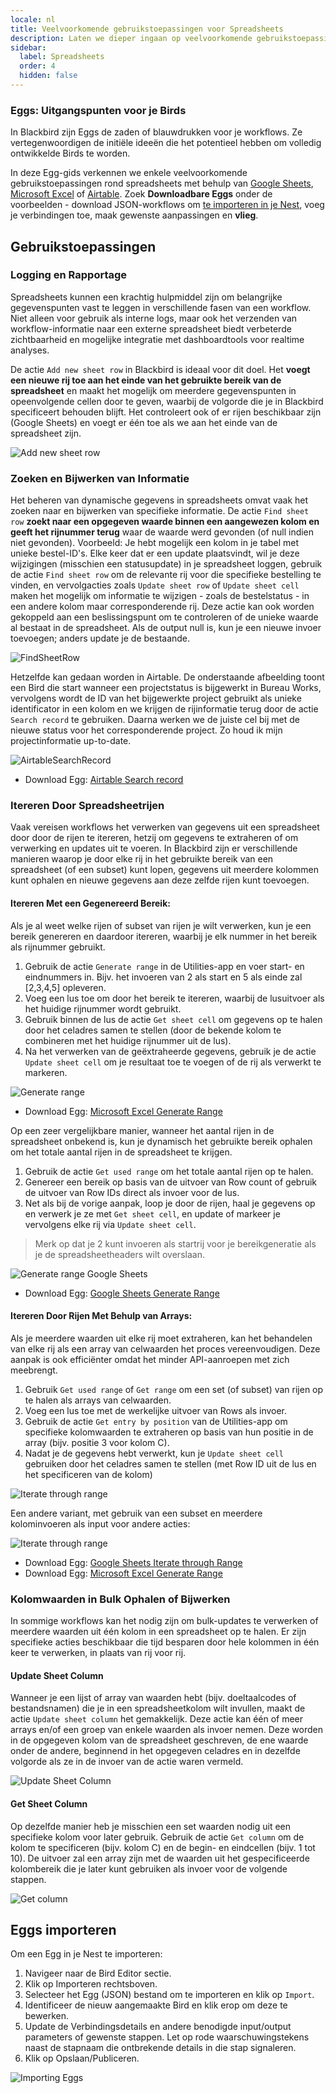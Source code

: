```yaml
---
locale: nl
title: Veelvoorkomende gebruikstoepassingen voor Spreadsheets
description: Laten we dieper ingaan op veelvoorkomende gebruikstoepassingen rond spreadsheets
sidebar:
  label: Spreadsheets
  order: 4
  hidden: false
---
```


### Eggs: Uitgangspunten voor je Birds

In Blackbird zijn Eggs de zaden of blauwdrukken voor je workflows. Ze vertegenwoordigen de initiële ideeën die het potentieel hebben om volledig ontwikkelde Birds te worden.

In deze Egg-gids verkennen we enkele veelvoorkomende gebruikstoepassingen rond spreadsheets met behulp van [Google Sheets](../../apps/google-sheets/), [Microsoft Excel](../../apps/microsoft-excel/) of [Airtable](../../apps/airtable/). Zoek **Downloadbare Eggs** onder de voorbeelden - download JSON-workflows om [te importeren in je Nest](../../eggs/spreadsheets/#importing-eggs), voeg je verbindingen toe, maak gewenste aanpassingen en **vlieg**.

## Gebruikstoepassingen

### Logging en Rapportage

Spreadsheets kunnen een krachtig hulpmiddel zijn om belangrijke gegevenspunten vast te leggen in verschillende fasen van een workflow. Niet alleen voor gebruik als interne logs, maar ook het verzenden van workflow-informatie naar een externe spreadsheet biedt verbeterde zichtbaarheid en mogelijke integratie met dashboardtools voor realtime analyses.

De actie `Add new sheet row` in Blackbird is ideaal voor dit doel. Het **voegt een nieuwe rij toe aan het einde van het gebruikte bereik van de spreadsheet** en maakt het mogelijk om meerdere gegevenspunten in opeenvolgende cellen door te geven, waarbij de volgorde die je in Blackbird specificeert behouden blijft. Het controleert ook of er rijen beschikbaar zijn (Google Sheets) en voegt er één toe als we aan het einde van de spreadsheet zijn.

![Add new sheet row](~/assets/docs/eggs/AddNewSheetRow.png)

### Zoeken en Bijwerken van Informatie

Het beheren van dynamische gegevens in spreadsheets omvat vaak het zoeken naar en bijwerken van specifieke informatie. De actie `Find sheet row` **zoekt naar een opgegeven waarde binnen een aangewezen kolom en geeft het rijnummer terug** waar de waarde werd gevonden (of null indien niet gevonden).
Voorbeeld: Je hebt mogelijk een kolom in je tabel met unieke bestel-ID's. Elke keer dat er een update plaatsvindt, wil je deze wijzigingen (misschien een statusupdate) in je spreadsheet loggen, gebruik de actie `Find sheet row` om de relevante rij voor die specifieke bestelling te vinden, en vervolgacties zoals `Update sheet row` of `Update sheet cell` maken het mogelijk om informatie te wijzigen - zoals de bestelstatus - in een andere kolom maar corresponderende rij.
Deze actie kan ook worden gekoppeld aan een beslissingspunt om te controleren of de unieke waarde al bestaat in de spreadsheet. Als de output null is, kun je een nieuwe invoer toevoegen; anders update je de bestaande.

![FindSheetRow](~/assets/docs/eggs/FindSheetRow.png)

Hetzelfde kan gedaan worden in Airtable. De onderstaande afbeelding toont een Bird die start wanneer een projectstatus is bijgewerkt in Bureau Works, vervolgens wordt de ID van het bijgewerkte project gebruikt als unieke identificator in een kolom en we krijgen de rijinformatie terug door de actie `Search record` te gebruiken. Daarna werken we de juiste cel bij met de nieuwe status voor het corresponderende project. Zo houd ik mijn projectinformatie up-to-date.

![AirtableSearchRecord](~/assets/docs/eggs/AirtableSearchRecord.png)

- Download Egg: <a href="https://docs.blackbird.io/downloads/Bureau_Works_to_Airtable.json" download>Airtable Search record</a>

### Itereren Door Spreadsheetrijen

Vaak vereisen workflows het verwerken van gegevens uit een spreadsheet door door de rijen te itereren, hetzij om gegevens te extraheren of om verwerking en updates uit te voeren. In Blackbird zijn er verschillende manieren waarop je door elke rij in het gebruikte bereik van een spreadsheet (of een subset) kunt lopen, gegevens uit meerdere kolommen kunt ophalen en nieuwe gegevens aan deze zelfde rijen kunt toevoegen.

#### Itereren Met een Gegenereerd Bereik:
Als je al weet welke rijen of subset van rijen je wilt verwerken, kun je een bereik genereren en daardoor itereren, waarbij je elk nummer in het bereik als rijnummer gebruikt.
1. Gebruik de actie `Generate range` in de Utilities-app en voer start- en eindnummers in. Bijv. het invoeren van 2 als start en 5 als einde zal [2,3,4,5] opleveren.
2. Voeg een lus toe om door het bereik te itereren, waarbij de lusuitvoer als het huidige rijnummer wordt gebruikt.
3. Gebruik binnen de lus de actie `Get sheet cell` om gegevens op te halen door het celadres samen te stellen (door de bekende kolom te combineren met het huidige rijnummer uit de lus).
4. Na het verwerken van de geëxtraheerde gegevens, gebruik je de actie `Update sheet cell` om je resultaat toe te voegen of de rij als verwerkt te markeren.

![Generate range](~/assets/docs/eggs/GenerateRange.png)

- Download Egg: <a href="https://docs.blackbird.io/downloads/excel_generate_range.json" download>Microsoft Excel Generate Range</a>

Op een zeer vergelijkbare manier, wanneer het aantal rijen in de spreadsheet onbekend is, kun je dynamisch het gebruikte bereik ophalen om het totale aantal rijen in de spreadsheet te krijgen.

1. Gebruik de actie `Get used range` om het totale aantal rijen op te halen.
2. Genereer een bereik op basis van de uitvoer van Row count of gebruik de uitvoer van Row IDs direct als invoer voor de lus.
3. Net als bij de vorige aanpak, loop je door de rijen, haal je gegevens op en verwerk je ze met `Get sheet cell`, en update of markeer je vervolgens elke rij via `Update sheet cell`.

> Merk op dat je 2 kunt invoeren als startrij voor je bereikgeneratie als je de spreadsheetheaders wilt overslaan.

![Generate range Google Sheets](~/assets/docs/eggs/GenerateRange2.png)

- Download Egg: <a href="https://docs.blackbird.io/downloads/google_sheets_generate_range.json" download>Google Sheets Generate Range</a>

#### Itereren Door Rijen Met Behulp van Arrays:
Als je meerdere waarden uit elke rij moet extraheren, kan het behandelen van elke rij als een array van celwaarden het proces vereenvoudigen. Deze aanpak is ook efficiënter omdat het minder API-aanroepen met zich meebrengt.

1. Gebruik `Get used range` of `Get range` om een set (of subset) van rijen op te halen als arrays van celwaarden.
2. Voeg een lus toe met de werkelijke uitvoer van Rows als invoer.
3. Gebruik de actie `Get entry by position` van de Utilities-app om specifieke kolomwaarden te extraheren op basis van hun positie in de array (bijv. positie 3 voor kolom C).
4. Nadat je de gegevens hebt verwerkt, kun je `Update sheet cell` gebruiken door het celadres samen te stellen (met Row ID uit de lus en het specificeren van de kolom)

![Iterate through range](~/assets/docs/eggs/IterateThroughRangeSheets.png)

Een andere variant, met gebruik van een subset en meerdere kolominvoeren als input voor andere acties:

![Iterate through range](~/assets/docs/eggs/IterateThroughRangeExcel.png)

- Download Egg: <a href="https://docs.blackbird.io/downloads/google_sheets_iterate_through_range.json" download>Google Sheets Iterate through Range</a>
- Download Egg: <a href="https://docs.blackbird.io/downloads/microsoft_excel_iterate_through_range.json.json" download>Microsoft Excel Generate Range</a>

### Kolomwaarden in Bulk Ophalen of Bijwerken
In sommige workflows kan het nodig zijn om bulk-updates te verwerken of meerdere waarden uit één kolom in een spreadsheet op te halen. Er zijn specifieke acties beschikbaar die tijd besparen door hele kolommen in één keer te verwerken, in plaats van rij voor rij.

#### Update Sheet Column
Wanneer je een lijst of array van waarden hebt (bijv. doeltaalcodes of bestandsnamen) die je in een spreadsheetkolom wilt invullen, maakt de actie `Update sheet column` het gemakkelijk. Deze actie kan één of meer arrays en/of een groep van enkele waarden als invoer nemen. Deze worden in de opgegeven kolom van de spreadsheet geschreven, de ene waarde onder de andere, beginnend in het opgegeven celadres en in dezelfde volgorde als ze in de invoer van de actie waren vermeld.

![Update Sheet Column](~/assets/docs/eggs/Update-sheet-column.png)

#### Get Sheet Column

Op dezelfde manier heb je misschien een set waarden nodig uit een specifieke kolom voor later gebruik. Gebruik de actie `Get column` om de kolom te specificeren (bijv. kolom C) en de begin- en eindcellen (bijv. 1 tot 10). De uitvoer zal een array zijn met de waarden uit het gespecificeerde kolombereik die je later kunt gebruiken als invoer voor de volgende stappen.

![Get column](~/assets/docs/eggs/GetColumn.png)

## Eggs importeren

Om een Egg in je Nest te importeren:

1. Navigeer naar de Bird Editor sectie.
2. Klik op Importeren rechtsboven.
3. Selecteer het Egg (JSON) bestand om te importeren en klik op `Import`.
4. Identificeer de nieuw aangemaakte Bird en klik erop om deze te bewerken.
5. Update de Verbindingsdetails en andere benodigde input/output parameters of gewenste stappen. Let op rode waarschuwingstekens naast de stapnaam die ontbrekende details in die stap signaleren.
6. Klik op Opslaan/Publiceren.

![Importing Eggs](~/assets/docs/eggs/ImportEggs.gif)